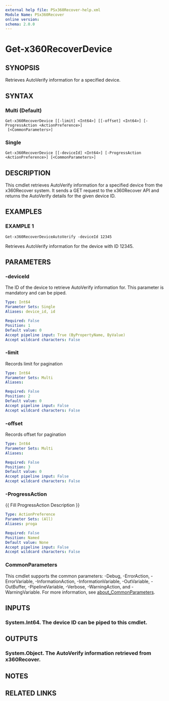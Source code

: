 ```yaml
---
external help file: PSx360Recover-help.xml
Module Name: PSx360Recover
online version:
schema: 2.0.0
---
```


# Get-x360RecoverDevice

## SYNOPSIS
Retrieves AutoVerify information for a specified device.

## SYNTAX

### Multi (Default)
```
Get-x360RecoverDevice [[-limit] <Int64>] [[-offset] <Int64>] [-ProgressAction <ActionPreference>]
 [<CommonParameters>]
```

### Single
```
Get-x360RecoverDevice [[-deviceId] <Int64>] [-ProgressAction <ActionPreference>] [<CommonParameters>]
```

## DESCRIPTION
This cmdlet retrieves AutoVerify information for a specified device from the x360Recover system.
It sends a GET request to the x360Recover API and returns the AutoVerify details for the given device ID.

## EXAMPLES

### EXAMPLE 1
```
Get-x360RecoverDeviceAutoVerify -deviceId 12345
```

Retrieves AutoVerify information for the device with ID 12345.

## PARAMETERS

### -deviceId
The ID of the device to retrieve AutoVerify information for.
This parameter is mandatory and can be piped.

```yaml
Type: Int64
Parameter Sets: Single
Aliases: device_id, id

Required: False
Position: 1
Default value: 0
Accept pipeline input: True (ByPropertyName, ByValue)
Accept wildcard characters: False
```

### -limit
Records limit for pagination

```yaml
Type: Int64
Parameter Sets: Multi
Aliases:

Required: False
Position: 2
Default value: 0
Accept pipeline input: False
Accept wildcard characters: False
```

### -offset
Records offset for pagination

```yaml
Type: Int64
Parameter Sets: Multi
Aliases:

Required: False
Position: 3
Default value: 0
Accept pipeline input: False
Accept wildcard characters: False
```

### -ProgressAction
{{ Fill ProgressAction Description }}

```yaml
Type: ActionPreference
Parameter Sets: (All)
Aliases: proga

Required: False
Position: Named
Default value: None
Accept pipeline input: False
Accept wildcard characters: False
```

### CommonParameters
This cmdlet supports the common parameters: -Debug, -ErrorAction, -ErrorVariable, -InformationAction, -InformationVariable, -OutVariable, -OutBuffer, -PipelineVariable, -Verbose, -WarningAction, and -WarningVariable. For more information, see [about_CommonParameters](http://go.microsoft.com/fwlink/?LinkID=113216).

## INPUTS

### System.Int64. The device ID can be piped to this cmdlet.
## OUTPUTS

### System.Object. The AutoVerify information retrieved from x360Recover.
## NOTES

## RELATED LINKS
